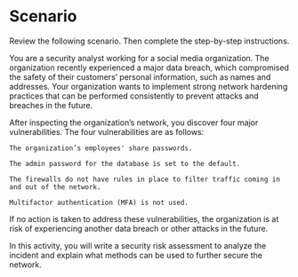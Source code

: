 # Scenario

Review the following scenario. Then complete the step-by-step instructions.

You are a security analyst working for a social media organization. The organization recently experienced a major data breach, which compromised the safety of their customers’ personal information, such as names and addresses. Your organization wants to implement strong network hardening practices that can be performed consistently to prevent attacks and breaches in the future.

After inspecting the organization’s network, you discover four major vulnerabilities. The four vulnerabilities are as follows:

    The organization’s employees' share passwords.

    The admin password for the database is set to the default.

    The firewalls do not have rules in place to filter traffic coming in and out of the network.

    Multifactor authentication (MFA) is not used.

If no action is taken to address these vulnerabilities, the organization is at risk of experiencing another data breach or other attacks in the future.

In this activity, you will write a security risk assessment to analyze the incident and explain what methods can be used to further secure the network.
